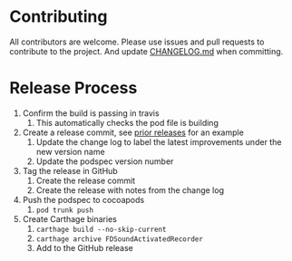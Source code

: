 # Contributing

All contributors are welcome. Please use issues and pull requests to contribute to the project. And update [CHANGELOG.md](CHANGELOG.md) when committing.

# Release Process

1. Confirm the build is passing in travis
   1. This automatically checks the pod file is building
2. Create a release commit, see [prior releases](https://github.com/fulldecent/FDSoundActivatedRecorder/releases) for an example
   1. Update the change log to label the latest improvements under the new version name
   2. Update the podspec version number
3. Tag the release in GitHub
   1. Create the release commit
   2. Create the release with notes from the change log
3. Push the podspec to cocoapods
   1. `pod trunk push`
4. Create Carthage binaries
   1. `carthage build --no-skip-current`
   2. `carthage archive FDSoundActivatedRecorder`
   3. Add to the GitHub release
